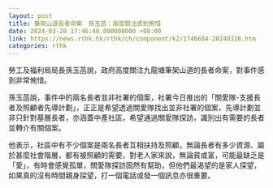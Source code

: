 ```yaml
---
layout: post
title: 筆架山道長者命案　孫玉菡：高度關注感到惋惜
date: 2024-03-28 17:46:48.000000000 +08:00
link: https://news.rthk.hk/rthk/ch/component/k2/1746684-20240328.htm
categories: rthk
---
```


勞工及福利局局長孫玉菡說，政府高度關注九龍塘筆架山道的長者命案，對事件感到非常惋惜。

孫玉菡說，事件中的兩名長者並非社署的個案，社署今日推出的「關愛隊-支援長者及照顧者先導計劃」，正正是希望透過關愛隊找出並非社署的個案，先導計劃並非只針對基層長者，亦涵蓋中產社區，希望通過關愛隊探訪，識別出有需要的長者並轉介有關個案。

他表示，社區中有不少個案是兩名長者互相扶持及照顧，無論長者有多少資源、屬於甚麼社會階層，都有被照顧的需要，對老人家來說，無論貧或富，可能最缺乏是「愛」，有時會感覺孤單，關愛隊探訪固然有幫助，但他們最渴望的是家人探望，如果真的沒有時間親身探望，打一個電話或發一個訊息亦很重要。
